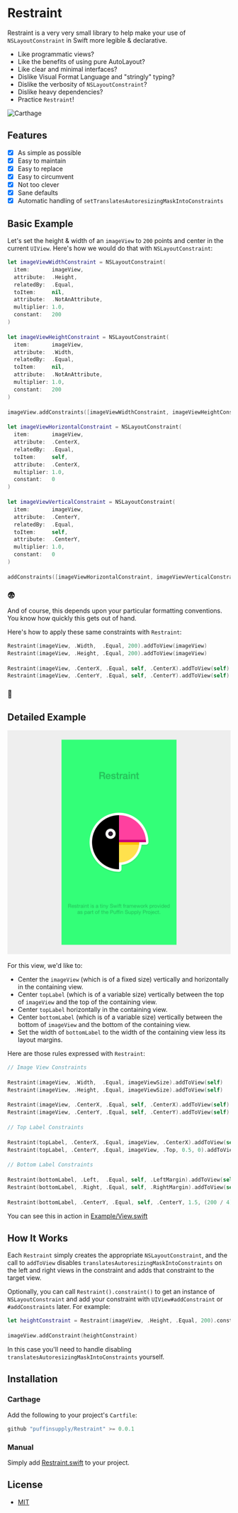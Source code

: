 # Restraint

Restraint is a very very small library to help make your use of `NSLayoutConstraint` in Swift more legible & declarative.

- Like programmatic views?
- Like the benefits of using pure AutoLayout?
- Like clear and minimal interfaces?
- Dislike Visual Format Language and "stringly" typing?
- Dislike the verbosity of `NSLayoutConstraint`?
- Dislike heavy dependencies?
- Practice `Restraint`!

![Carthage](https://img.shields.io/badge/Carthage-compatible-4BC51D.svg?style=flat)

## Features

- [x] As simple as possible
- [x] Easy to maintain
- [x] Easy to replace
- [x] Easy to circumvent
- [x] Not too clever
- [x] Sane defaults
- [x] Automatic handling of `setTranslatesAutoresizingMaskIntoConstraints`

## Basic Example

Let's set the height & width of an `imageView` to `200` points and center in the current `UIView`. Here's how we would do that with `NSLayoutConstraint`:

```swift
let imageViewWidthConstraint = NSLayoutConstraint(
  item:       imageView,
  attribute:  .Height,
  relatedBy:  .Equal,
  toItem:     nil,
  attribute:  .NotAnAttribute,
  multiplier: 1.0,
  constant:   200
)

let imageViewHeightConstraint = NSLayoutConstraint(
  item:       imageView,
  attribute:  .Width,
  relatedBy:  .Equal,
  toItem:     nil,
  attribute:  .NotAnAttribute,
  multiplier: 1.0,
  constant:   200
)

imageView.addConstraints([imageViewWidthConstraint, imageViewHeightConstraint])

let imageViewHorizontalConstraint = NSLayoutConstraint(
  item:       imageView,
  attribute:  .CenterX,
  relatedBy:  .Equal,
  toItem:     self,
  attribute:  .CenterX,
  multiplier: 1.0,
  constant:   0
)

let imageViewVerticalConstraint = NSLayoutConstraint(
  item:       imageView,
  attribute:  .CenterY,
  relatedBy:  .Equal,
  toItem:     self,
  attribute:  .CenterY,
  multiplier: 1.0,
  constant:   0
)

addConstraints([imageViewHorizontalConstraint, imageViewVerticalConstraint])
```

### :fearful:

And of course, this depends upon your particular formatting conventions. You know how quickly this gets out of hand.

Here's how to apply these same constraints with `Restraint`:

```swift
Restraint(imageView, .Width,  .Equal, 200).addToView(imageView)
Restraint(imageView, .Height, .Equal, 200).addToView(imageView)

Restraint(imageView, .CenterX, .Equal, self, .CenterX).addToView(self)
Restraint(imageView, .CenterY, .Equal, self, .CenterY).addToView(self)
```

### :massage:

## Detailed Example

![Example View](Example.png)

For this view, we'd like to:

- Center the `imageView` (which is of a fixed size) vertically and horizontally in the containing view.
- Center `topLabel` (which is of a variable size) vertically between the top of `imageView` and the top of the containing view.
- Center `topLabel` horizontally in the containing view.
- Center `bottomLabel` (which is of a variable size) vertically between the bottom of `imageView` and the bottom of the containing view.
- Set the width of `bottomLabel` to the width of the containing view less its layout margins.

Here are those rules expressed with `Restraint`:

```swift
// Image View Constraints

Restraint(imageView, .Width,  .Equal, imageViewSize).addToView(self)
Restraint(imageView, .Height, .Equal, imageViewSize).addToView(self)

Restraint(imageView, .CenterX, .Equal, self, .CenterX).addToView(self)
Restraint(imageView, .CenterY, .Equal, self, .CenterY).addToView(self)

// Top Label Constraints

Restraint(topLabel, .CenterX, .Equal, imageView, .CenterX).addToView(self)
Restraint(topLabel, .CenterY, .Equal, imageView, .Top, 0.5, 0).addToView(self)

// Bottom Label Constraints

Restraint(bottomLabel, .Left,  .Equal, self, .LeftMargin).addToView(self)
Restraint(bottomLabel, .Right, .Equal, self, .RightMargin).addToView(self)

Restraint(bottomLabel, .CenterY, .Equal, self, .CenterY, 1.5, (200 / 4)).addToView(self)
```

You can see this in action in [Example/View.swift](Example/Example/View.swift)


## How It Works

Each `Restraint` simply creates the appropriate `NSLayoutConstraint`, and the call to `addToView` disables `translatesAutoresizingMaskIntoConstraints` on the left and right views in the constraint and adds that constraint to the target view.

Optionally, you can call `Restraint().constraint()` to get an instance of `NSLayoutConstraint` and add your constraint with `UIView#addConstraint` or `#addConstraints` later. For example:

```swift
let heightConstraint = Restraint(imageView, .Height, .Equal, 200).constraint()

imageView.addConstraint(heightConstraint)
```

In this case you'll need to handle disabling `translatesAutoresizingMaskIntoConstraints` yourself.

## Installation

### Carthage

Add the following to your project's `Cartfile`:

```swift
github "puffinsupply/Restraint" >= 0.0.1
```

### Manual

Simply add [Restraint.swift](Restraint/Restraint.swift) to your project.

## License

- [MIT](http://thi.mit-license.org/)
